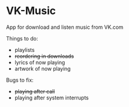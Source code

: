 # VK-Music
App for download and listen music from VK.com

Things to do:
* playlists
* ~~reordering in downloads~~
* lyrics of now playing
* artwork of now playing

Bugs to fix:
* ~~playing after call~~
* playing after system interrupts
